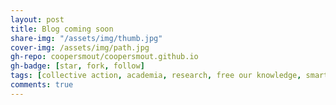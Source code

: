 ```yaml
---
layout: post
title: Blog coming soon
share-img: "/assets/img/thumb.jpg"
cover-img: /assets/img/path.jpg
gh-repo: coopersmout/coopersmout.github.io
gh-badge: [star, fork, follow]
tags: [collective action, academia, research, free our knowledge, smart contract, ethereum]
comments: true
---
```


